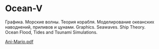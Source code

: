 # Ocean-V
Графика. Морские волны. Теория корабля. Моделирование океанских наводнений, приливов и цунами. 
Graphics. Seawaves. Ship Theory. Ocean Flood, Tides and Tsunami Simulations.

[Ani-Mario.pdf](https://github.com/Khram-V/Ocean-V/files/10825827/Ani-Mario.pdf)

